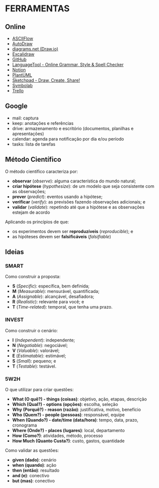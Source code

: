 # FERRAMENTAS

## Online

- [ASCIIFlow](https://asciiflow.com/ 'ASCIIFlow')
- [AutoDraw](https://www.autodraw.com/ 'AutoDraw')
- [diagrams.net (Draw.io)](https://app.diagrams.net/ 'diagrams.net')
- [Excalidraw](https://excalidraw.com/ 'Excalidraw')
- [GitHub](https://github.com/ 'GitHub')
- [LanguageTool - Online Grammar, Style & Spell Checker](https://languagetool.org/ 'LanguageTool - Online Grammar, Style & Spell Checker')
- [Notion](https://www.notion.so/ 'Notion')
- [PlantUML](https://plantuml.com/ 'PlantUML')
- [Sketchpad - Draw, Create, Share!](https://sketch.io/sketchpad/ 'Sketchpad - Draw, Create, Share!')
- [Symbolab](https://symbolab.com/ 'Symbolab')
- [Trello](https://trello.com/ 'Trello')

## Google

- mail: captura
- keep: anotações e referências
- drive: armazenamento e escritório (documentos, planilhas e apresentações)
- calendar: agenda para notificação por dia e/ou período
- tasks: lista de tarefas

## Método Científico

O método científico caracteriza por:

- **observar** (_observe_): alguma característica do mundo natural;
- **criar hipótese** (_hypothesize_): de um modelo que seja consistente com as observações;
- **prever** (_predict_): eventos usando a hipótese;
- **verificar** (_verify_): as previsões fazendo observações adicionais; e
- **validar** (_validate_): repetindo até que a hipótese e as observações estejam de acordo

Aplicando os princípios de que:

- os experimentos devem ser **reproduzíveis** (_reproducible_); e
- as hipóteses devem ser **falsificáveis** (_falsifiable_)

## Ideias

### SMART

Como construir a proposta:

- **S** (_Specific_): específica, bem definida;
- **M** (_Measurable_): mensurável, quantificada;
- **A** (_Assignable_): alcançável, desafiadora;
- **R** (_Realistic_): relevante para você; e
- **T** (_Time-related_): temporal, que tenha uma prazo.

### INVEST

Como construir o cenário:

- **I** (_Independent_): independente;
- **N** (_Negotiable_): negociável;
- **V** (_Valuable_): valorável;
- **E** (_Estimatable_): estimável;
- **S** (_Small_): pequeno; e
- **T** (_Testable_): testável.

### 5W2H

O que utilizar para criar questões:

- **What (O quê?) - things (coisas)**: objetivo, ação, etapas, descrição
- **Which (Qual?) - options (opções)**: escolha, seleção
- **Why (Porquê?) - reason (razão)**: justificativa, motivo, benefício
- **Who (Quem?) - people (pessoas)**: responsável, equipe
- **When (Quando?) - date/time (data/hora)**: tempo, data, prazo, cronograma
- **Where (Onde?) - places (lugares)**: local, departamento
- **How (Como?)**: atividades, método, processo
- **How Much (Quanto Custa?)**: custo, gastos, quantidade

Como validar as questões:

- **given (dado)**: cenário
- **when (quando)**: ação
- **then (então)**: resultado
- **and (e)**: conectivo
- **but (mas)**: conectivo
